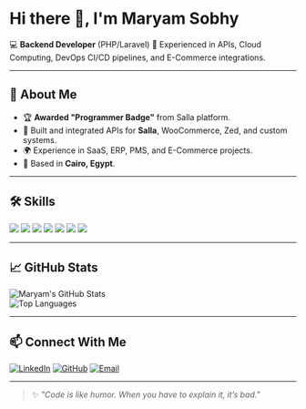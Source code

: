 

# Hi there 👋, I'm Maryam Sobhy
💻 **Backend Developer** (PHP/Laravel) 
🚀 Experienced in APIs, Cloud Computing, DevOps CI/CD pipelines, and E-Commerce integrations.  

---

## 🚀 About Me
- 🏆 **Awarded "Programmer Badge"** from Salla platform.  
- 💼 Built and integrated APIs for **Salla**, WooCommerce, Zed, and custom systems.  
- 🌍 Experience in SaaS, ERP, PMS, and E-Commerce projects.  
- 📍 Based in **Cairo, Egypt**.

---

## 🛠 Skills
<p>
  <img src="https://img.shields.io/badge/PHP-777BB4?style=for-the-badge&logo=php&logoColor=white"/>
  <img src="https://img.shields.io/badge/Laravel-FF2D20?style=for-the-badge&logo=laravel&logoColor=white"/>
  <img src="https://img.shields.io/badge/React-20232A?style=for-the-badge&logo=react&logoColor=61DAFB"/>
  <img src="https://img.shields.io/badge/Next.js-000000?style=for-the-badge&logo=nextdotjs&logoColor=white"/>
  <img src="https://img.shields.io/badge/MySQL-005C84?style=for-the-badge&logo=mysql&logoColor=white"/>
  <img src="https://img.shields.io/badge/Azure-0078D4?style=for-the-badge&logo=microsoftazure&logoColor=white"/>
  <img src="https://img.shields.io/badge/WordPress-21759B?style=for-the-badge&logo=wordpress&logoColor=white"/>
</p>

---

## 📈 GitHub Stats
![Maryam's GitHub Stats](https://github-readme-stats.vercel.app/api?username=maryamsobhyy&show_icons=true&theme=radical)  
![Top Languages](https://github-readme-stats.vercel.app/api/top-langs/?username=maryamsobhyy&layout=compact&theme=radical)

---

## 📫 Connect With Me
[![LinkedIn](https://img.shields.io/badge/LinkedIn-0A66C2?style=for-the-badge&logo=linkedin&logoColor=white)](https://www.linkedin.com/in/maryiem-sobhy-93852b216)
[![GitHub](https://img.shields.io/badge/GitHub-171515?style=for-the-badge&logo=github&logoColor=white)](https://github.com/maryamsobhyy)
[![Email](https://img.shields.io/badge/Email-D14836?style=for-the-badge&logo=gmail&logoColor=white)](mailto:maryammmsobheradwan@gmail.com)

---

> ✨ *"Code is like humor. When you have to explain it, it’s bad."*
